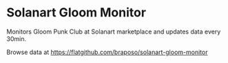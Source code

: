 # Solanart Gloom Monitor

Monitors Gloom Punk Club at Solanart marketplace and updates data every 30min.

Browse data at https://flatgithub.com/braposo/solanart-gloom-monitor
